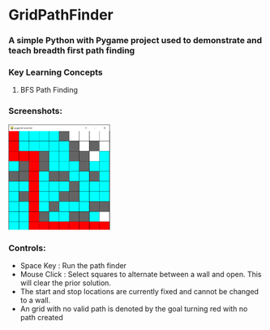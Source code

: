 <h1> GridPathFinder</h1>

<h3> A simple Python with Pygame project used to demonstrate and teach breadth first path finding</h3>

<div>
 <h3>Key Learning Concepts</h3>
 <ol>
  <li>BFS Path Finding</li>
 </ol> 
</div>

<div>
 <h3>Screenshots:</h3>
 <p></p>
 <img src="https://github.com/paceart1-Teaching-and-Demonstration/GridPathFinder/blob/main/DemoFiles/Screenshot1.PNG?raw=true" alt="demo image 1" width="200"/>
</div>

<div>
 <h3>Controls:</h3>
 <p></p>
 <ul>
  <li>Space Key : Run the path finder</li>
  <li>Mouse Click : Select squares to alternate between a wall and open. This will clear the prior solution.</li>
  <li>The start and stop locations are currently fixed and cannot be changed to a wall.</li>
  <li>An grid with no valid path is denoted by the goal turning red with no path created</li>
 </ul>
</div>

